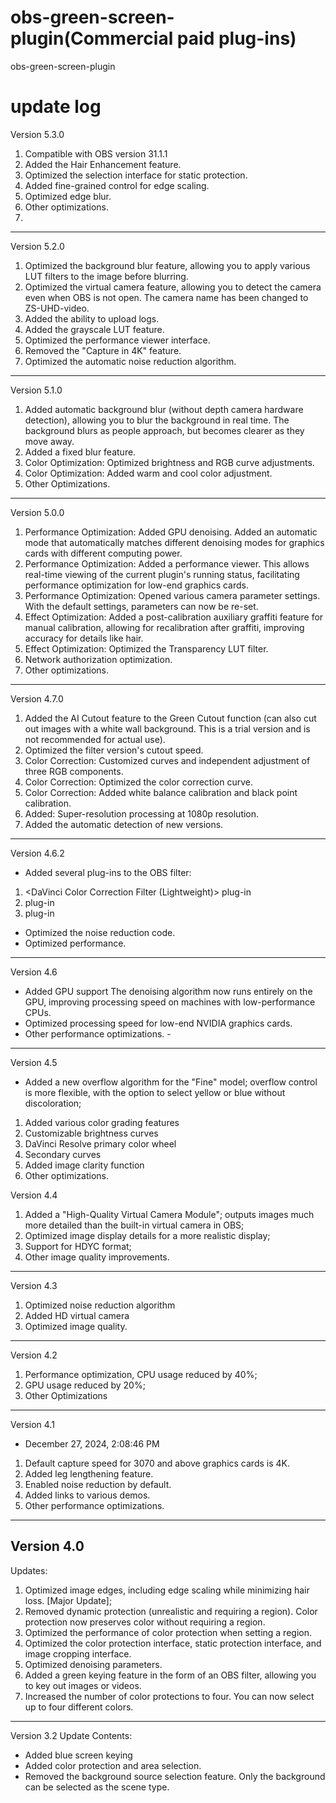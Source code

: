 # obs-green-screen-plugin(Commercial paid plug-ins)
obs-green-screen-plugin

# update log
Version 5.3.0

1. Compatible with OBS version 31.1.1
2. Added the Hair Enhancement feature.
3. Optimized the selection interface for static protection.
4. Added fine-grained control for edge scaling.
5. Optimized edge blur.
6. Other optimizations.
7.

---
Version 5.2.0
1. Optimized the background blur feature, allowing you to apply various LUT filters to the image before blurring.
2. Optimized the virtual camera feature, allowing you to detect the camera even when OBS is not open. The camera name has been changed to ZS-UHD-video.
3. Added the ability to upload logs.
4. Added the grayscale LUT feature.
5. Optimized the performance viewer interface.
6. Removed the "Capture in 4K" feature.
7. Optimized the automatic noise reduction algorithm.

---

Version 5.1.0
1. Added automatic background blur (without depth camera hardware detection), allowing you to blur the background in real time. The background blurs as people approach, but becomes clearer as they move away.
2. Added a fixed blur feature.
3. Color Optimization: Optimized brightness and RGB curve adjustments.
4. Color Optimization: Added warm and cool color adjustment.
5. Other Optimizations.

---
Version 5.0.0
1. Performance Optimization: Added GPU denoising. Added an automatic mode that automatically matches different denoising modes for graphics cards with different computing power.
2. Performance Optimization: Added a performance viewer. This allows real-time viewing of the current plugin's running status, facilitating performance optimization for low-end graphics cards.
3. Performance Optimization: Opened various camera parameter settings. With the default settings, parameters can now be re-set.
4. Effect Optimization: Added a post-calibration auxiliary graffiti feature for manual calibration, allowing for recalibration after graffiti, improving accuracy for details like hair.
5. Effect Optimization: Optimized the Transparency LUT filter.
6. Network authorization optimization.
7. Other optimizations.

---
Version 4.7.0
1. Added the AI Cutout feature to the Green Cutout function (can also cut out images with a white wall background. This is a trial version and is not recommended for actual use).
2. Optimized the filter version's cutout speed.
3. Color Correction: Customized curves and independent adjustment of three RGB components.
4. Color Correction: Optimized the color correction curve.
5. Color Correction: Added white balance calibration and black point calibration.
6. Added: Super-resolution processing at 1080p resolution.
7. Added the automatic detection of new versions.

---

Version 4.6.2
- Added several plug-ins to the OBS filter:
1. <DaVinci Color Correction Filter (Lightweight)> plug-in
2. <Cutout Filter> plug-in
3. <Transparency Filter LUT> plug-in
- Optimized the noise reduction code.
- Optimized performance.

---

Version 4.6
- Added GPU support The denoising algorithm now runs entirely on the GPU, improving processing speed on machines with low-performance CPUs.
- Optimized processing speed for low-end NVIDIA graphics cards.
- Other performance optimizations. -

---

Version 4.5
- Added a new overflow algorithm for the "Fine" model; overflow control is more flexible, with the option to select yellow or blue without discoloration;
1. Added various color grading features
1. Customizable brightness curves
2. DaVinci Resolve primary color wheel
3. Secondary curves
2. Added image clarity function
3. Other optimizations.

Version 4.4
1. Added a "High-Quality Virtual Camera Module"; outputs images much more detailed than the built-in virtual camera in OBS;
2. Optimized image display details for a more realistic display;
3. Support for HDYC format;
4. Other image quality improvements.
---
Version 4.3
1. Optimized noise reduction algorithm
2. Added HD virtual camera
3. Optimized image quality.

---
Version 4.2
1. Performance optimization, CPU usage reduced by 40%;
2. GPU usage reduced by 20%;
3. Other Optimizations

---
Version 4.1
- December 27, 2024, 2:08:46 PM
1. Default capture speed for 3070 and above graphics cards is 4K.
2. Added leg lengthening feature.
3. Enabled noise reduction by default.
4. Added links to various demos.
5. Other performance optimizations.

---
Version 4.0
-
Updates:
1. Optimized image edges, including edge scaling while minimizing hair loss. [Major Update];
2. Removed dynamic protection (unrealistic and requiring a region). Color protection now preserves color without requiring a region.
3. Optimized the performance of color protection when setting a region.
4. Optimized the color protection interface, static protection interface, and image cropping interface.
5. Optimized denoising parameters.
6. Added a green keying feature in the form of an OBS filter, allowing you to key out images or videos.
7. Increased the number of color protections to four. You can now select up to four different colors.

---
Version 3.2
Update Contents:
- Added blue screen keying
- Added color protection and area selection.
- Removed the background source selection feature. Only the background can be selected as the scene type.
